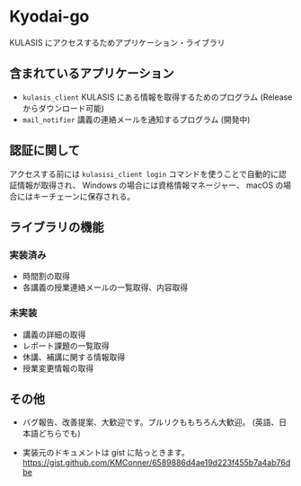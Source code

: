 # Kyodai-go

KULASIS にアクセスするためアプリケーション・ライブラリ

## 含まれているアプリケーション

- `kulasis_client` KULASIS にある情報を取得するためのプログラム (Release からダウンロード可能)
- `mail_notifier` 講義の連絡メールを通知するプログラム (開発中)

## 認証に関して

アクセスする前には `kulasisi_client login` コマンドを使うことで自動的に認証情報が取得され、 Windows の場合には資格情報マネージャー、 macOS の場合にはキーチェーンに保存される。

## ライブラリの機能

### 実装済み

- 時間割の取得
- 各講義の授業連絡メールの一覧取得、内容取得

### 未実装

- 講義の詳細の取得
- レポート課題の一覧取得
- 休講、補講に関する情報取得
- 授業変更情報の取得

## その他

- バグ報告、改善提案、大歓迎です。プルリクももちろん大歓迎。 (英語、日本語どちらでも)

- 実装元のドキュメントは gist に貼っときます。 <https://gist.github.com/KMConner/6589886d4ae19d223f455b7a4ab76dbe>
